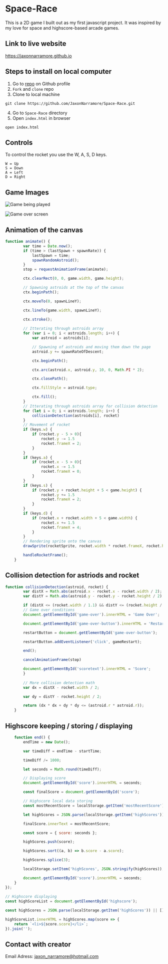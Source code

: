 # Space-Race
This is a 2D game I built out as my first javascript project. It was inspired by my love for space and highscore-based arcade games.

## Link to live website
https://jaxonnarramore.github.io

## Steps to install on local computer
1. Go to [repo](https://github.com/JaxonNarramore/Space-Race.git) on Github profile
2. `Fork` and `clone` repo
3. Clone to local machine
```text
git clone https://github.com/JaxonNarramore/Space-Race.git
```
4. Go to `Space-Race` directory
5. Open `index.html` in browser
```text
open index.html
```

## Controls
To control the rocket you use the W, A, S, D keys.
```
W = Up
S = Down
A = Left
D = Right
```

## Game Images

![Game being played](gameplay.png)

![Game over screen](gameover.png)

## Animation of the canvas

```javascript
function animate() {
        var time = Date.now();
        if (time > (lastSpawn + spawnRate)) {
            lastSpawn = time;
            spawnRandomAstroid();
        }
        stop = requestAnimationFrame(animate);

        ctx.clearRect(0, 0, game.width, game.height);

        // Spawning astroids at the top of the canvas
        ctx.beginPath();

        ctx.moveTo(0, spawnLineY);

        ctx.lineTo(game.width, spawnLineY);

        ctx.stroke();
        
        // Itterating through astroids array 
        for (var i = 0; i < astroids.length; i++) {
            var astroid = astroids[i];

            // Spawning of astroids and moving them down the page
            astroid.y += spawnRateOfDescent;

            ctx.beginPath();

            ctx.arc(astroid.x, astroid.y, 10, 0, Math.PI * 2);

            ctx.closePath();

            ctx.fillStyle = astroid.type;

            ctx.fill();
        }
        // Itterating through astroids array for collision detection
        for (let i = 0; i < astroids.length; i++) {
            collisionDetection(astroids[i], rocket)
        }
        // Movement of rocket 
        if (keys.w) {
            if (rocket.y - 5 > 0){
                rocket.y -= 1.5
                rocket.frameX = 2;
            }
        } 
        if (keys.a) {
            if (rocket.x - 5 > 0){
                rocket.x -= 1.5
                rocket.frameX = 0;
            }
        } 
        if (keys.s) {
            if (rocket.y + rocket.height + 5 < game.height) {
                rocket.y += 1.5
                rocket.frameX = 2;
            }
        } 
        if (keys.d) {
            if (rocket.x + rocket.width + 5 < game.width) {
                rocket.x += 1.5
                rocket.frameX = 4;
            }
        }
        // Rendering sprite onto the canvas
        drawSprite(rocketSprite, rocket.width * rocket.frameX, rocket.height * rocket.frameY, rocket.width, rocket.height, rocket.x, rocket.y, rocket.width, rocket.height);

        handleRocketFrame();
    }
```

## Collision detection for astriods and rocket

```javascript
function collisionDetection(astroid, rocket) {
        var distX = Math.abs(astroid.x - rocket.x - rocket.width / 2);  
        var distY = Math.abs(astroid.y - rocket.y - rocket.height / 2);

        if (distX <= (rocket.width / 1.1) && distY <= (rocket.height / 2)) {
        // Game over conditions
        document.getElementById('game-over').innerHTML = 'Game Over';

        document.getElementById('game-over-button').innerHTML = 'Restart';

        restartButton = document.getElementById('game-over-button');

        restartButton.addEventListener('click', gameRestart);

        end();

        cancelAnimationFrame(stop)

        document.getElementById('scoretext').innerHTML = 'Score';
        }
        
        // More collision detection math
        var dx = distX - rocket.width / 2;

        var dy = distY - rocket.height / 2;

        return (dx * dx + dy * dy <= (astroid.r * astroid.r));
    }
```

## Highscore keeping / storing / displaying

```javascript
    function end() {
        endTime = new Date();

        var timeDiff = endTime - startTime; 

        timeDiff /= 1000;

        let seconds = Math.round(timeDiff);

        // Displaying score
        document.getElementById('score').innerHTML = seconds;

        const finalScore = document.getElementById('score');

        // Highscore local data storing 
        const mostRecentScore = localStorage.getItem('mostRecentScore')

        let highScores = JSON.parse(localStorage.getItem('highScores')) || [];

        finalScore.innerText = mostRecentScore;

        const score = { score: seconds };

        highScores.push(score);

        highScores.sort((a, b) => b.score - a.score);

        highScores.splice(3);

        localStorage.setItem('highScores', JSON.stringify(highScores));

        document.getElementById('score').innerHTML = seconds;
    }
});
    
// Highscore displaying 
const highScoreList = document.getElementById('highscore');

const highScores = JSON.parse(localStorage.getItem('highScores')) || [];

highScoreList.innerHTML = highScores.map(score => {
    return `<li>${score.score}</li>`;
}).join('');
```

## Contact with creator 

Email Adress: jaxon_narramore@hotmail.com
